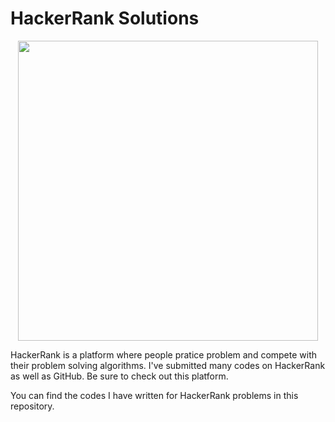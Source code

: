 

# HackerRank Solutions
<p align="center">
<img src="https://github.com/ekinkaradag/HackerRank-Solutions/blob/master/hackerrank.png" width="480">
</p>

HackerRank is a platform where people pratice problem and compete with their problem solving algorithms. I've submitted many codes on HackerRank as well as GitHub. Be sure to check out this platform.

You can find the codes I have written for HackerRank problems in this repository.
